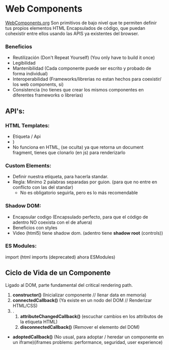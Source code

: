 # Web Components
[WebComponents.org](https://www.webcomponents.org/)
Son primitivos de bajo nivel que te permiten definir tus propios elementos HTML
Encapsulados de código, que puedan cohexistir entre ellos usando las APIS ya existentes del browser.

### Beneficios
- Reutilización (Don't Repeat Yourself) (You only have to build it once)
- Legibilidad
- Mantenibilidad (Cada componente puede ser escrito y probado de forma individual)
- Interoperabilidad (Frameworks/librerias no estan hechos para coexistir/ los web components, si)
- Consistencia (no tienes que crear los mismos componentes en diferentes frameworks o librerias)

## API's:
### HTML Templates:
- Etiqueta / Api
- <template></template>)
- No funciona en HTML, (se oculta) ya que retorna un document fragment, tienes que clonarlo (en js) para renderizarlo

### Custom Elements:
- Definir nuestra etiqueta, para hacerla standar.
- Regla: Minimo 2 palabras separadas por guion. (para que no entre en conflicto con las del standar)
  - No es obligatorio seguirla, pero es lo más recomendable

### Shadow DOM:
- Encapsular codigo (Encapsulado perfecto, para que el código de adentro NO coexista con el de afuera)
- Beneficios con styles
- Video (html5) tiene shadow dom. (adentro tiene **shadow root** (controls))

### ES Modules:
import (html imports (deprecated) ahora ESModules)

## Ciclo de Vida de un Componente
Ligado al DOM, parte fundamental del critical rendering path.
1. **constructor()** (Inicializar componente // llenar data en memoria)
2. **connectedCallback()** (Ya existe en un nodo del DOM // Renderizar HTML/CSS)
3. .
   1. **attributeChangedCallback()** (escuchar cambios en los attributos de la etiqueta HTML)
   2. **disconnectedCallback()** (Remover el elemento del DOM)
- **adoptedCallback()** (No usual, para adoptar / heredar un componente en un iframe)(iframes problems: performance, seguridad, user experience)